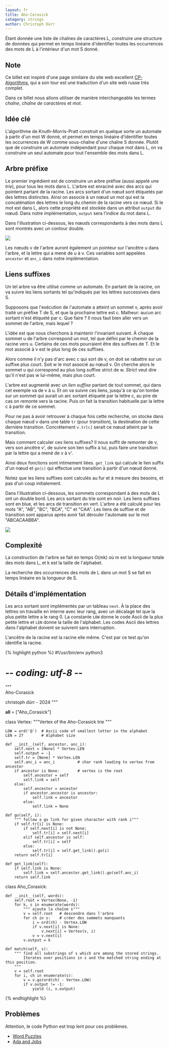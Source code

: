 ```yaml
---
layout: fr
title: Aho-Corasick
category: strings
author: Christoph Dürr
---
```


Étant donnée une liste de chaînes de caractères L, construire une structure de données qui permet en temps linéaire d'identifier toutes les occurrences des mots de L à l'intérieur d'un mot S donné. 

## Note

Ce billet est inspiré d'une page similaire du site web excellent [CP-Algorithms](https://cp-algorithms.com/string/aho_corasick.html), qui a son tour est une traduction d'un site web russe très complet.

Dans ce billet nous allons utiliser de manière interchangeable les termes *chaîne*, *chaîne de caractères* et *mot*.

## Idée clé

L'algorithme de Knuth-Morris-Pratt construit en quelque sorte un automate à partir d'un mot W donné, et permet en temps linéaire d'identifier toutes les occurrences de W comme sous-chaîne d'une chaîne S donnée. Plutôt que de construire un automate indépendant pour chaque mot dans L, on va construire un seul automate pour tout l'ensemble des mots dans L.

## Arbre préfixe

Le premier ingrédient est de construire un arbre préfixe (aussi appelé une *trie*), pour tous les mots dans L. L'arbre est enraciné avec des arcs qui pointent partant de la racine. Les arcs sortant d'un nœud sont étiquetés par des lettres distinctes. Ainsi on associe à un nœud un mot qui est la concaténation des lettres le long du chemin de la racine vers ce nœud. Si le mot est dans L, alors cette propriété est stockée dans un attribut `output` du nœud. Dans notre implémentation, `output` sera l'indice du mot dans L.

Dans l'illustration ci-dessous, les nœuds correspondants à des mots dans L sont montrés avec un contour double.

<img src="/fr/images/aho-corasick1.svg" style="float: center"/> 

Les nœuds v de l'arbre auront également un pointeur sur l'ancêtre u dans l'arbre, et la lettre qui a mené de u à v. Ces variables sont appelées `ancestor` et `anc_i` dans notre implémentation.

## Liens suffixes

Un tel arbre va être utilisé comme un automate. En partant de la racine, on va suivre les liens sortants tel qu'indiqués par les lettres successives dans S. 

Supposons que l'exécution de l'automate a atteint un sommet v, après avoir traité un préfixe T de S, et que la prochaine lettre est c. Malheur: aucun arc sortant n'est étiqueté par c. Que faire ? Il nous faut bien aller vers un sommet de l'arbre, mais lequel ? 

L'idée est que nous cherchons à maintenir l'invariant suivant. À chaque sommet u de l'arbre correspond un mot, tel que défini par le chemin de la racine vers u. Certains de ces mots pourraient être des suffixes de T. Et le mot associé à v est le plus long de ces suffixes.

Alors comme il n'y pas d'arc avec c qui sort de v, on doit se rabattre sur un suffixe plus court. Soit w le mot associé au nœud v. On cherche alors le sommet u qui correspond au plus long suffixe strict de w. *Strict* veut dire qu'il n'est pas w lui-même, mais plus court. 

L'arbre est augmenté avec un *lien suffixe* partant de tout sommet, qui dans cet exemple va de v à u. Et on va suivre ces liens, jusqu'à ce qu'on tombe sur un sommet qui aurait un arc sortant étiqueté par la lettre c, au pire de cas on remonte vers la racine. Puis on fait la transition habituelle par la lettre c à partir de ce sommet.

Pour ne pas à avoir retrouver à chaque fois cette recherche, on stocke dans chaque nœud v dans une table `tr` (pour *transition*), la destination de cette dernière transition. Concrètement `v.tr[c]` serait ce nœud atteint par la transition.

Mais comment calculer ces liens suffixes? Il nous suffit de remonter de v, vers son ancêtre v', de suivre son lien suffix à lui, puis faire une transition par la lettre qui a mené de v à v'.

Ainsi deux fonctions sont intimement liées. `get_link` qui calcule le lien suffix d'un nœud et `go(c)` qui effectue une transition à partir d'un nœud donné. 

Notez que les liens suffixes sont calculés au fur et à mesure des besoins, et pas d'un coup initialement.

Dans l'illustration ci-dessous, les sommets correspondant à des mots de L ont un double bord. Les arcs sortant du trie sont en noir. Les liens suffixes sont en blue, et les arcs de transition en vert. L'arbre a été calculé pour les mots "A", "AB", "BC", "BCA", "C" et "CAA". Les liens de suffixe et de transition sont apparus après avoir fait dérouler l'automate sur le mot "ABCACAABBA".

<img src="/fr/images/aho-corasick3.svg" style="float: center"/> 

## Complexité 

La construction de l'arbre se fait en temps O(mk) où m est la longueur totale des mots dans L, et k est la taille de l'alphabet.

La recherche des occurrences des mots de L dans un mot S se fait en temps linéaire en la longueur de S.

## Détails d'implémentation 

Les arcs sortant sont implémentés par un tableau `next`. À la place des lettres on travaille en interne avec leur rang, avec un décalage tel que la plus petite lettre a le rang 0. La constante `LOW` donne le code Ascii de la plus petite lettre et `LEN` donne la taille de l'alphabet. Les codes Ascii des lettres dans l'alphabet doivent se suivrent sans interruption.

L'ancêtre de la racine est la racine elle même. C'est par ce test qu'on identifie la racine.

{% highlight python %}
#!/usr/bin/env python3
# -*- coding: utf-8 -*-
"""\
Aho-Corasick

christoph dürr - 2024
"""

__all__ = ["Aho_Corasick"]

class Vertex:
    """Vertex of the Aho-Corasick trie
    """

    LOW = ord('@')  # Ascii code of smallest letter in the alphabet
    LEN = 27        # Alphabet size

    def __init__(self, ancestor, anc_i):
        self.next = [None] * Vertex.LEN
        self.output = -1
        self.tr = [None] * Vertex.LEN
        self.anc_i = anc_i          # char rank leading to vertex from ancestor
        if ancestor is None:        # vertex is the root
            self.ancestor = self    
            self.link = self
        else:
            self.ancestor = ancestor
            if ancestor.ancestor is ancestor:
                self.link = ancestor 
            else:
                self.link = None

    def go(self, i):
        """ follow a go link for given character with rank i"""
        if self.tr[i] is None:
            if self.next[i] is not None:
                self.tr[i] = self.next[i]
            elif self.ancestor is self:
                self.tr[i] = self 
            else:
                self.tr[i] = self.get_link().go(i) 
        return self.tr[i] 
    
    def get_link(self):
        if self.link is None:
            self.link = self.ancestor.get_link().go(self.anc_i)
        return self.link 
    

class Aho_Corasick:

    def __init__(self, words):
        self.root = Vertex(None, -1)
        for k, s in enumerate(words):        
            """ ajoute la chaîne s"""
            v = self.root   # descendre dans l'arbre
            for ch in s:    # créer des sommets manquants
                i = ord(ch) - Vertex.LOW
                if v.next[i] is None:
                    v.next[i] = Vertex(v, i)
                v = v.next[i]
            v.output = k 

    def match(self, s):
        """ find all substrings of s which are among the stored strings.
            Iterates over positions in s and the matched string ending at this position.
        """
        v = self.root 
        for i, ch in enumerate(s):
            v = v.go(ord(ch) - Vertex.LOW)
            if v.output != -1:
                yield (i, v.output)
{% endhighlight %}

## Problèmes

Attention, le code Python est trop lent pour ces problèmes.

- [Word Puzzles](https://www.spoj.com/problems/WPUZZLES/)
- [Ada and Jobs](https://www.spoj.com/problems/ADAJOBS/)
